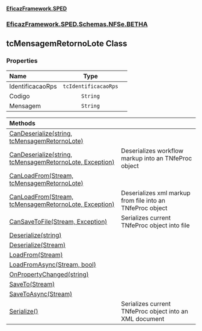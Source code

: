 #### [EficazFramework.SPED](EficazFrameworkSPED.md 'EficazFramework SPED')
### [EficazFramework.SPED.Schemas.NFSe.BETHA](EficazFramework.SPED.Schemas.NFSe.BETHA.md 'EficazFramework.SPED.Schemas.NFSe.BETHA')

## tcMensagemRetornoLote Class
### Properties

| Name | Type | |
| :--- | :---: | :--- |
| IdentificacaoRps | `tcIdentificacaoRps` |  |
| Codigo | `String` |  |
| Mensagem | `String` |  |

| Methods | |
| :--- | :--- |
| [CanDeserialize(string, tcMensagemRetornoLote)](EficazFramework.SPED.Schemas.NFSe.BETHA/tcMensagemRetornoLote/CanDeserialize(string,tcMensagemRetornoLote).md 'EficazFramework.SPED.Schemas.NFSe.BETHA.tcMensagemRetornoLote.CanDeserialize(string, EficazFramework.SPED.Schemas.NFSe.BETHA.tcMensagemRetornoLote)') | |
| [CanDeserialize(string, tcMensagemRetornoLote, Exception)](EficazFramework.SPED.Schemas.NFSe.BETHA/tcMensagemRetornoLote/CanDeserialize(string,tcMensagemRetornoLote,Exception).md 'EficazFramework.SPED.Schemas.NFSe.BETHA.tcMensagemRetornoLote.CanDeserialize(string, EficazFramework.SPED.Schemas.NFSe.BETHA.tcMensagemRetornoLote, System.Exception)') | Deserializes workflow markup into an TNfeProc object |
| [CanLoadFrom(Stream, tcMensagemRetornoLote)](EficazFramework.SPED.Schemas.NFSe.BETHA/tcMensagemRetornoLote/CanLoadFrom(Stream,tcMensagemRetornoLote).md 'EficazFramework.SPED.Schemas.NFSe.BETHA.tcMensagemRetornoLote.CanLoadFrom(System.IO.Stream, EficazFramework.SPED.Schemas.NFSe.BETHA.tcMensagemRetornoLote)') | |
| [CanLoadFrom(Stream, tcMensagemRetornoLote, Exception)](EficazFramework.SPED.Schemas.NFSe.BETHA/tcMensagemRetornoLote/CanLoadFrom(Stream,tcMensagemRetornoLote,Exception).md 'EficazFramework.SPED.Schemas.NFSe.BETHA.tcMensagemRetornoLote.CanLoadFrom(System.IO.Stream, EficazFramework.SPED.Schemas.NFSe.BETHA.tcMensagemRetornoLote, System.Exception)') | Deserializes xml markup from file into an TNfeProc object |
| [CanSaveToFile(Stream, Exception)](EficazFramework.SPED.Schemas.NFSe.BETHA/tcMensagemRetornoLote/CanSaveToFile(Stream,Exception).md 'EficazFramework.SPED.Schemas.NFSe.BETHA.tcMensagemRetornoLote.CanSaveToFile(System.IO.Stream, System.Exception)') | Serializes current TNfeProc object into file |
| [Deserialize(string)](EficazFramework.SPED.Schemas.NFSe.BETHA/tcMensagemRetornoLote/Deserialize(string).md 'EficazFramework.SPED.Schemas.NFSe.BETHA.tcMensagemRetornoLote.Deserialize(string)') | |
| [Deserialize(Stream)](EficazFramework.SPED.Schemas.NFSe.BETHA/tcMensagemRetornoLote/Deserialize(Stream).md 'EficazFramework.SPED.Schemas.NFSe.BETHA.tcMensagemRetornoLote.Deserialize(System.IO.Stream)') | |
| [LoadFrom(Stream)](EficazFramework.SPED.Schemas.NFSe.BETHA/tcMensagemRetornoLote/LoadFrom(Stream).md 'EficazFramework.SPED.Schemas.NFSe.BETHA.tcMensagemRetornoLote.LoadFrom(System.IO.Stream)') | |
| [LoadFromAsync(Stream, bool)](EficazFramework.SPED.Schemas.NFSe.BETHA/tcMensagemRetornoLote/LoadFromAsync(Stream,bool).md 'EficazFramework.SPED.Schemas.NFSe.BETHA.tcMensagemRetornoLote.LoadFromAsync(System.IO.Stream, bool)') | |
| [OnPropertyChanged(string)](EficazFramework.SPED.Schemas.NFSe.BETHA/tcMensagemRetornoLote/OnPropertyChanged(string).md 'EficazFramework.SPED.Schemas.NFSe.BETHA.tcMensagemRetornoLote.OnPropertyChanged(string)') | |
| [SaveTo(Stream)](EficazFramework.SPED.Schemas.NFSe.BETHA/tcMensagemRetornoLote/SaveTo(Stream).md 'EficazFramework.SPED.Schemas.NFSe.BETHA.tcMensagemRetornoLote.SaveTo(System.IO.Stream)') | |
| [SaveToAsync(Stream)](EficazFramework.SPED.Schemas.NFSe.BETHA/tcMensagemRetornoLote/SaveToAsync(Stream).md 'EficazFramework.SPED.Schemas.NFSe.BETHA.tcMensagemRetornoLote.SaveToAsync(System.IO.Stream)') | |
| [Serialize()](EficazFramework.SPED.Schemas.NFSe.BETHA/tcMensagemRetornoLote/Serialize().md 'EficazFramework.SPED.Schemas.NFSe.BETHA.tcMensagemRetornoLote.Serialize()') | Serializes current TNfeProc object into an XML document |
